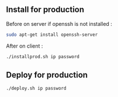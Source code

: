 ## Install for production

Before on server if openssh is not installed :
```bash
sudo apt-get install openssh-server
```

After on client :
```bash
./installprod.sh ip password
```

## Deploy for production

```bash
./deploy.sh ip password
```